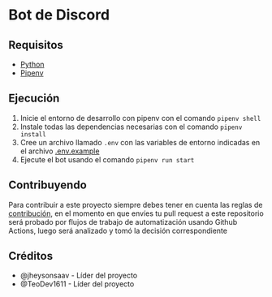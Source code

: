 # Bot de Discord

## Requisitos
- [Python](https://python.org/)
- [Pipenv](https://docs.pipenv.org/)

## Ejecución
1. Inicie el entorno de desarrollo con pipenv con el comando `pipenv shell`
2. Instale todas las dependencias necesarias con el comando `pipenv install`
3. Cree un archivo llamado `.env` con las variables de entorno indicadas en el archivo [.env.example](.env.example)
4. Ejecute el bot usando el comando `pipenv run start`

## Contribuyendo
Para contribuir a este proyecto siempre debes tener en cuenta las reglas de [contribución](contribs.md), en el momento en que envíes tu pull request a este repositorio será probado por flujos de trabajo de automatización usando Github Actions, luego será analizado y tomó la decisión correspondiente

## Créditos
- @jheysonsaav - Líder del proyecto
- @TeoDev1611 - Líder del proyecto
